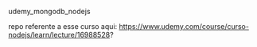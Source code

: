 udemy_mongodb_nodejs 

repo referente a esse curso aqui: https://www.udemy.com/course/curso-nodejs/learn/lecture/16988528?
